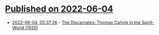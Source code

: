 # [Published on 2022-06-04](index.md)

* [2022-06-04, 05:37:26](https://news.ycombinator.com/item?id=31617325) - [The Discarnates: Thomas Carlyle in the Spirit-World (1920)](https://publicdomainreview.org/collection/what-spiritualism-really-is/)
